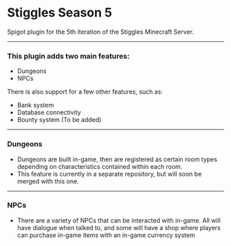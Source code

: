 # Stiggles Season 5
Spigot plugin for the 5th iteration of the Stiggles Minecraft Server.
_______________________________________________

### This plugin adds two main features:
- Dungeons
- NPCs

There is also support for a few other features, such as:
- Bank system
- Database connectivity
- Bounty system (To be added)
________
### Dungeons
- Dungeons are built in-game, then are registered as certain room types
  depending on characteristics contained within each room.
- This feature is currently in a separate repository, but will soon be merged with this one.
  
________
### NPCs
- There are a variety of NPCs that can be interacted with in-game. All
  will have dialogue when talked to, and some will have a shop where
  players can purchase in-game items with an in-game currency system
